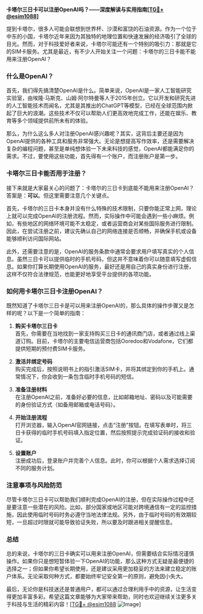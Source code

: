 **卡塔尔三日卡可以注册OpenAI吗？——深度解读与实用指南[[TG💪+ @esim1088](https://t.me/s/esim1088)]**

提到卡塔尔，很多人可能会联想到世界杯、沙漠和富饶的石油资源。作为一个位于中东的小国，卡塔尔近年来因为其独特的地理位置和快速发展的经济吸引了全球的目光。然而，对于科技爱好者来说，卡塔尔可能还有一个特别的吸引力：那就是它的SIM卡服务。尤其是最近，有不少人开始关注一个问题：卡塔尔的三日卡能不能用来注册OpenAI？

### 什么是OpenAI？

首先，我们得先搞清楚OpenAI是什么。简单来说，OpenAI是一家人工智能研究实验室，由埃隆·马斯克、山姆·阿尔特曼等人于2015年创立。它以开发和研究先进的人工智能技术而闻名，尤其是其推出的ChatGPT等模型，已经在全球范围内掀起了巨大的浪潮。这些技术不仅可以帮助人们更高效地完成工作，还能在娱乐、教育等多个领域提供前所未有的体验。

那么，为什么这么多人对注册OpenAI感兴趣呢？其实，这背后主要还是因为OpenAI提供的各种工具和服务非常强大。无论是想提高写作效率，还是需要解决复杂的编程问题，甚至是单纯想体验一下未来科技的感觉，OpenAI都能满足你的需求。不过，要使用这些功能，首先得有一个账户，而注册账户是第一步。

### 卡塔尔三日卡能否用于注册？

接下来就是大家最关心的问题了：卡塔尔的三日卡到底能不能用来注册OpenAI？答案是：**可以**。但这里需要注意几个关键点。

首先，卡塔尔的三日卡本身并没有什么特殊的技术限制，只要你能正常上网，理论上就可以完成OpenAI的注册流程。然而，实际操作中可能会遇到一些小麻烦。例如，有些地区的网络环境可能不太稳定，或者运营商会对某些国际服务进行限制。因此，在尝试注册之前，建议先确认自己的网络连接是否顺畅，并确保手机或设备能够顺利访问国际网站。

此外，还需要注意的是，OpenAI的服务条款中通常会要求用户填写真实的个人信息。虽然三日卡可以提供临时的手机号码，但这并不意味着你可以随意填写虚假信息。如果你打算长期使用OpenAI的服务，最好还是用自己的真实身份进行注册，这样不仅符合法律规范，也能更好地享受平台提供的各项功能。

### 如何用卡塔尔三日卡注册OpenAI？

既然知道了卡塔尔三日卡是可以用来注册OpenAI的，那么具体的操作步骤又是怎样的呢？以下是一个简单的指南：

1. **购买卡塔尔三日卡**  
   首先，你需要在当地找到一家支持购买三日卡的通讯商门店，或者通过线上渠道订购。目前，卡塔尔的主要电信运营商包括Ooredoo和Vodafone，它们都提供短期的预付费SIM卡服务。

2. **激活并绑定号码**  
   购买完成后，按照说明书上的指引激活SIM卡，并将其绑定到你的手机上。通常情况下，你会收到一条包含临时手机号码的短信。

3. **准备注册材料**  
   在注册OpenAI之前，准备好必要的信息，比如邮箱地址、密码以及可能需要的身份验证方式（如备用邮箱或电话号码）。

4. **开始注册流程**  
   打开浏览器，输入OpenAI官网链接，点击“注册”按钮。在填写表单时，将三日卡获得的临时手机号码填入指定位置，然后按照提示完成验证码的接收和验证。

5. **设置账户**  
   注册成功后，登录账户并完善个人信息。此时，你可以根据个人需求选择订阅不同的服务计划。

### 注意事项与风险防范

尽管卡塔尔三日卡可以帮助我们顺利完成OpenAI的注册，但在实际操作过程中还是要注意一些潜在的风险。比如，部分国家或地区可能对跨境通信有一定的监控措施，因此使用临时号码时务必遵守当地法律法规。另外，由于临时号码的有效期较短，一旦超过时限就可能导致验证失败，所以要及时跟进相关提醒信息。

### 总结

总的来说，卡塔尔的三日卡确实可以用来注册OpenAI，但需要结合实际情况谨慎操作。如果你只是想短暂体验一下OpenAI的功能，那么这种方式无疑是最便捷的选择之一；但如果你希望长期使用，还是建议采用更加稳妥的方法来建立稳定的账户体系。无论采取何种方式，都要始终牢记安全第一的原则，避免因小失大。

最后，无论你是科技迷还是普通用户，都可以通过合理利用手中的资源，让生活变得更加丰富多彩。希望这篇文章能够为大家带来帮助，同时也欢迎继续关注更多关于科技与生活的精彩内容！[[TG💪+ @esim1088](https://t.me/s/esim1088) ![Image](https://i.postimg.cc/4NQfJmqS/Snipaste-2025-05-13-00-14-12.png)]